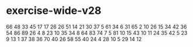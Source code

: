 # exercise-wide-v28
66
48
33
45
17
17
26
26
51
14
21
30
37
5
61
34
6
31
65
2
10
26
15
34
42
36
54
86
89
26
4
8
23
10
35
34
8
64
83
74
7
5
81
10
15
43
10
11
24
35
42
5
23
9
13
1
37
38
36
70
40
26
58
55
40
24
4
28
10
5
29
14
12

